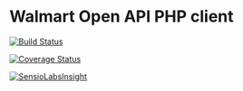 # Walmart Open API PHP client

[![Build Status](https://travis-ci.org/Gadoma/walmart-api-php-client.svg?branch=develop)](https://travis-ci.org/Gadoma/walmart-api-php-client) 

[![Coverage Status](https://coveralls.io/repos/github/Gadoma/walmart-api-php-client/badge.svg?branch=develop)](https://coveralls.io/github/Gadoma/walmart-api-php-client?branch=develop)

[![SensioLabsInsight](https://insight.sensiolabs.com/projects/da616870-ae52-463f-9222-1d20482addbd/small.png)](https://insight.sensiolabs.com/projects/da616870-ae52-463f-9222-1d20482addbd)
